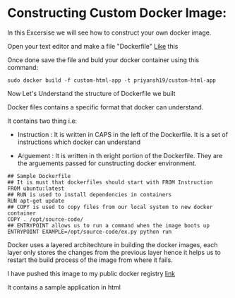 # Constructing Custom Docker Image:

In this Excersise we will see how to construct your own docker image. 

Open your text editor and make a file "Dockerfile" [Like](https://github.com/priyansh19/Docker/blob/master/E3-Docker_Image/Dockerfile) this     

Once done save the file and buld your docker container using this command:

```shell
sudo docker build -f custom-html-app -t priyansh19/custom-html-app
```

Now Let's Understand the structure of Dockerfile we built

Docker files contains a specific format that docker can understand.

It contains two thing i.e:

- Instruction : It is written in CAPS in the left of the Dockerfile. It is a set of instructions which docker can understand

- Arguement : It is written in th eright portion of the Dockerfile. They are the arguements passed for cunstructing docker environment.

```shell
## Sample Dockerfile
## It is must that dockerfiles should start with FROM Instruction
FROM ubuntu:latest
## RUN is used to install dependencies in containers
RUN apt-get update
## COPY is used to copy files from our local system to new docker container
COPY . /opt/source-code/
## ENTRYPOINT allows us to run a command when the image boots up
ENTRYPOINT EXAMPLE=/opt/source-code/ex.py python run
```

Docker uses a layered architechture in building the docker images, each layer only stores the changes from the previous layer hence it helps us to restart the build process of the image from where it fails.

I have pushed this image to my public docker registry [link](https://hub.docker.com/repository/docker/priyansh19/custom-html-app) 

It contains a sample application in html





